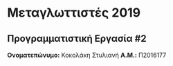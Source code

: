 # Μεταγλωττιστές 2019
## Προγραμματιστική Εργασία #2

**Ονοματεπώνυμο:** Κοκολάκη Στυλιανή
**Α.Μ.:** Π2016177


